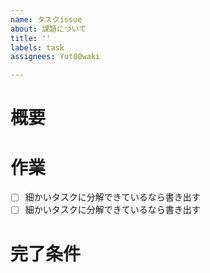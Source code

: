 ```yaml
---
name: タスクissue
about: 課題について
title: ''
labels: task
assignees: Yut00waki

---
```


# 概要

# 作業
+ [ ] 細かいタスクに分解できているなら書き出す
+ [ ] 細かいタスクに分解できているなら書き出す

# 完了条件
